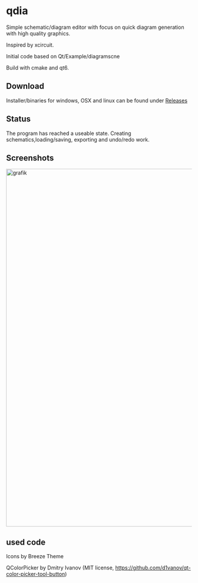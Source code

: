 # qdia
Simple schematic/diagram editor with focus on quick diagram generation with high quality graphics.

Inspired by xcircuit.

Initial code based on Qt/Example/diagramscne

Build with cmake and qt6.

## Download
Installer/binaries for windows, OSX and linux can be found under [Releases](https://github.com/sunderme/qdia/releases/)

## Status
The program has reached a useable state.
Creating schematics,loading/saving, exporting and undo/redo work.

## Screenshots

<img width="971" alt="grafik" src="https://user-images.githubusercontent.com/14033169/172570257-8b48640e-bfbe-4250-be3a-0b231646e1b4.png">

## used code

Icons by Breeze Theme

QColorPicker by Dmitry Ivanov (MIT license, https://github.com/d1vanov/qt-color-picker-tool-button)



